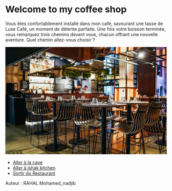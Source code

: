 
# Welcome to my coffee shop

Vous êtes confortablement installé dans mon café, savourant une tasse de Luxe Café, un moment de détente parfaite. Une fois votre boisson terminée, vous remarquez trois chemins devant vous, chacun offrant une nouvelle aventure. Quel chemin allez-vous choisir ?


![](cafe-a-87.jpg)
- [Aller à la cave](failler_owen_cave.md)
- [Aller à ishak kitchen](ishak_sadallah_kitchen.md)
- [Sortir du Restaurant](nadjib_rahal_RESTURANT.md)


Auteur : RAHAL Mohamed_nadjib 

